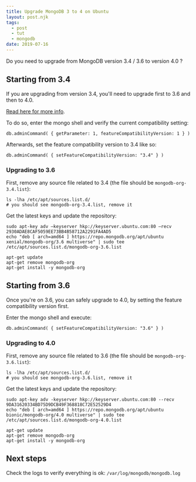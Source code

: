 ```yaml
---
title: Upgrade MongoDB 3 to 4 on Ubuntu
layout: post.njk
tags:
  - post
  - tut
  - mongodb
date: 2019-07-16
---
```


Do you need to upgrade from MongoDB version 3.4 / 3.6 to version 4.0 ?

## Starting from 3.4

If you are upgrading from version 3.4, you'll need to upgrade first to 3.6 and then to 4.0.

[Read here for more info](https://docs.mongodb.com/manual/release-notes/3.6-upgrade-standalone/#upgrade-version-path).

To do so, enter the mongo shell and verify the current compatibility setting:

```
db.adminCommand( { getParameter: 1, featureCompatibilityVersion: 1 } )
```

Afterwards, set the feature compatibility version to 3.4 like so:

```
db.adminCommand( { setFeatureCompatibilityVersion: "3.4" } )
```

### Upgrading to 3.6

First, remove any source file related to 3.4 (the file should be `mongodb-org-3.4.list`):

```
ls -lha /etc/apt/sources.list.d/
# you should see mongodb-org-3.4.list, remove it
```

Get the latest keys and update the repository:

```
sudo apt-key adv –keyserver hkp://keyserver.ubuntu.com:80 –recv 2930ADAE8CAF5059EE73BB4B58712A2291FA4AD5
echo "deb [ arch=amd64 ] https://repo.mongodb.org/apt/ubuntu xenial/mongodb-org/3.6 multiverse" | sudo tee /etc/apt/sources.list.d/mongodb-org-3.6.list

apt-get update
apt-get remove mongodb-org
apt-get install -y mongodb-org
```


## Starting from 3.6

Once you're on 3.6, you can safely upgrade to 4.0, by setting the feature compatibility version first.

Enter the mongo shell and execute:

```
db.adminCommand( { setFeatureCompatibilityVersion: "3.6" } )
```

### Upgrading to 4.0

First, remove any source file related to 3.6 (the file should be `mongodb-org-3.6.list`):

```
ls -lha /etc/apt/sources.list.d/
# you should see mongodb-org-3.6.list, remove it
```

Get the latest keys and update the repository:

```
sudo apt-key adv -keyserver hkp://keyserver.ubuntu.com:80 --recv 9DA31620334BD75D9DCB49F368818C72E52529D4
echo "deb [ arch=amd64 ] https://repo.mongodb.org/apt/ubuntu bionic/mongodb-org/4.0 multiverse" | sudo tee /etc/apt/sources.list.d/mongodb-org-4.0.list

apt-get update
apt-get remove mongodb-org
apt-get install -y mongodb-org
```

## Next steps

Check the logs to verify everything is ok: `/var/log/mongodb/mongodb.log`